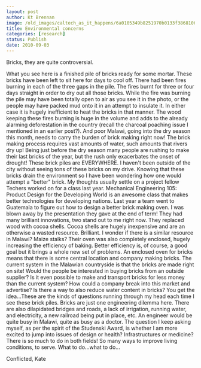 ```yaml
---
layout: post
author: Kt Brennan
image: /old_images/caltech_as_it_happens/6a0105349b8251970b0133f3868106970b.jpg
title: Environmental concerns
categories: [research]
status: Publish
date: 2010-09-03
---
```



Bricks, they are quite controversial. 

What you see here is a finished pile of bricks ready for some mortar. These bricks have been left to sit here for days to cool off. There had been fires burning in each of the three gaps in the pile. The fires burnt for three or four days straight in order to dry out all those bricks. While the fire was burning the pile may have been totally open to air as you see it in the photo, or the people may have packed mud onto it in an attempt to insulate it. In either case it is hugely inefficient to heat the bricks in that manner. The wood keeping these fires burning is huge in the volume and adds to the already alarming deforestation in the country (recall the charcoal poaching issue I mentioned in an earlier post?). And poor Malawi, going into the dry season this month, needs to carry the burden of brick making right now! The brick making process requires vast amounts of water, such amounts that rivers dry up! Being just before the dry season many people are rushing to make their last bricks of the year, but the rush only exacerbates the onset of drought!
These brick piles are EVERYWHERE. I haven't been outside of the city without seeing tons of these bricks on my drive. Knowing that these bricks drain the environment so I have been wondering how one would attempt a "better" brick. My thoughts usually settle on a project fellow Techers worked on for a class last year. Mechanical Engineering 105: Product Design for the Developing World is an awesome class that makes better technologies for developing nations. Last year a team went to Guatemala to figure out how to design a better brick making oven. I was blown away by the presentation they gave at the end of term! They had many brilliant innovations, two stand out to me right now. They replaced wood with cocoa shells. Cocoa shells are hugely inexpensive and are an otherwise a wasted resource. Brilliant. I wonder if there is a similar resource in Malawi? Maize stalks? Their oven was also completely enclosed, hugely increasing the efficiency of baking. Better efficiency is, of course, a good goal but it brings a whole new set of problems. An enclosed oven for bricks means that there is some central location and company making bricks. The current system in the Malawian countryside is that the bricks are made right on site! Would the people be interested in buying bricks from an outside supplier? Is it even possible to make and transport bricks for less money than the current system? How could a company break into this market and advertise? Is there a way to also reduce water content in bricks? You get the idea...These are the kinds of questions running through my head each time I see these brick piles. 
Bricks are just one engineering dilemma here. There are also dilapidated bridges and roads, a lack of irrigation, running water, and electricity, a new railroad being put in place, etc. An engineer would be quite busy in Malawi, quite as busy as a doctor. The question I keep asking myself, as per the spirit of the Studenski Award, is whether I am more excited to jump into issues of design or health? Infrastructures or medicine? There is so much to do in both fields! So many ways to improve living conditions, to serve. What to do...what to do...

Conflicted, 
Kate 

 

